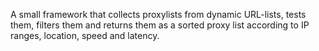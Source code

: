 A small framework that collects proxylists from dynamic URL-lists, tests them, filters them and returns them as a sorted proxy list according to IP ranges, location, speed and latency.
